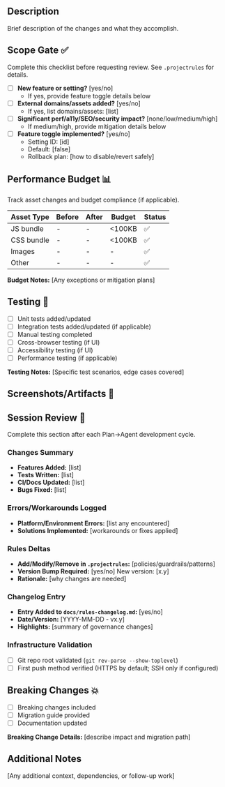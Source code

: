 ## Description

Brief description of the changes and what they accomplish.

## Scope Gate ✅

Complete this checklist before requesting review. See `.projectrules` for details.

- [ ] **New feature or setting?** [yes/no]
  - If yes, provide feature toggle details below
- [ ] **External domains/assets added?** [yes/no]
  - If yes, list domains/assets: [list]
- [ ] **Significant perf/a11y/SEO/security impact?** [none/low/medium/high]
  - If medium/high, provide mitigation details below
- [ ] **Feature toggle implemented?** [yes/no]
  - Setting ID: [id]
  - Default: [false]
  - Rollback plan: [how to disable/revert safely]

## Performance Budget 📊

Track asset changes and budget compliance (if applicable).

| Asset Type | Before | After | Budget | Status |
|------------|--------|-------|--------|--------|
| JS bundle | - | - | <100KB | ✅ |
| CSS bundle | - | - | <100KB | ✅ |
| Images | - | - | - | ✅ |
| Other | - | - | - | ✅ |

**Budget Notes:** [Any exceptions or mitigation plans]

## Testing 🧪

- [ ] Unit tests added/updated
- [ ] Integration tests added/updated (if applicable)
- [ ] Manual testing completed
- [ ] Cross-browser testing (if UI)
- [ ] Accessibility testing (if UI)
- [ ] Performance testing (if applicable)

**Testing Notes:** [Specific test scenarios, edge cases covered]

## Screenshots/Artifacts 📸

<!-- Add screenshots for UI changes, before/after comparisons -->

## Session Review 🔄

Complete this section after each Plan→Agent development cycle.

### Changes Summary
- **Features Added:** [list]
- **Tests Written:** [list]
- **CI/Docs Updated:** [list]
- **Bugs Fixed:** [list]

### Errors/Workarounds Logged
- **Platform/Environment Errors:** [list any encountered]
- **Solutions Implemented:** [workarounds or fixes applied]

### Rules Deltas
- **Add/Modify/Remove in `.projectrules`:** [policies/guardrails/patterns]
- **Version Bump Required:** [yes/no] New version: [x.y]
- **Rationale:** [why changes are needed]

### Changelog Entry
- **Entry Added to `docs/rules-changelog.md`:** [yes/no]
- **Date/Version:** [YYYY-MM-DD - vx.y]
- **Highlights:** [summary of governance changes]

### Infrastructure Validation
- [ ] Git repo root validated (`git rev-parse --show-toplevel`)
- [ ] First push method verified (HTTPS by default; SSH only if configured)

## Breaking Changes 💥

- [ ] Breaking changes included
- [ ] Migration guide provided
- [ ] Documentation updated

**Breaking Change Details:** [describe impact and migration path]

## Additional Notes

[Any additional context, dependencies, or follow-up work]
